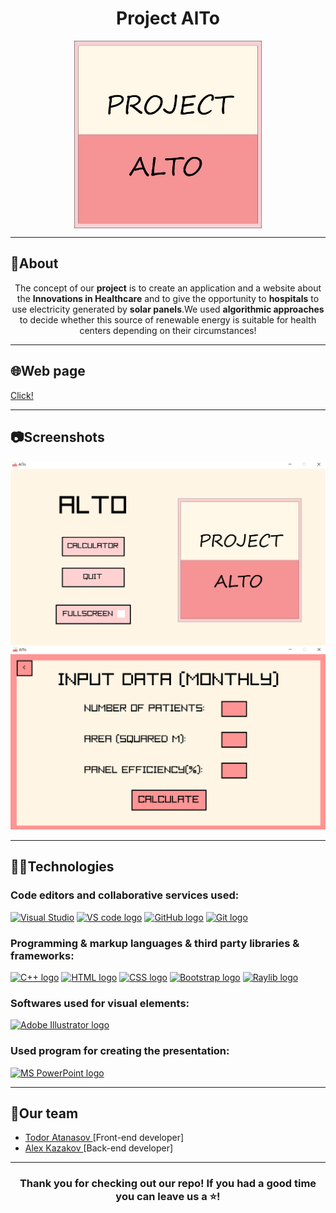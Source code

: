 <h1 align="center">Project AlTo</h1>
<p align = "center">
<img src = "Project/assets/logo.png" alt = "logo" align = "center" width = "300px" height = "300px">
</p>
<hr>
<h2>📰About</h2>
<p align = "center">The concept of our <b>project</b> is to create an application and a website about the <b>Innovations in Healthcare</b> and to give the opportunity to <b>hospitals</b> to use electricity generated by <b>solar panels</b>.We used <b>algorithmic approaches</b> to decide whether this source of renewable energy is suitable for health centers depending on their circumstances!
</p>

<hr>
<h2>🌐Web page</h2>
<a href = "https://code-of-the-future-hackathon.github.io/code-of-the-future-2023-alto/">Click!</a>
<hr>
<h2>📷Screenshots</h2>
<p align = "center">
<img src = "Project/assets/Screenshots/Main menu.png" alt = "main menu png" width = 600px>
<img src = "Project/assets/Screenshots/Input data.png" alt = "input data png" width = 600px>
</p>
<hr>
<h2>🧑‍💻Technologies</h2>
<h3> Code editors and collaborative services used:</h3>
<p align = "left">
    <a href="https://visualstudio.microsoft.com/vs/"><img src="https://visualstudio.microsoft.com/wp-content/uploads/2021/10/Product-Icon.svg" alt="Visual Studio" width = "50"/></a>
    <a href="https://code.visualstudio.com/"><img src="https://upload.wikimedia.org/wikipedia/commons/thumb/9/9a/Visual_Studio_Code_1.35_icon.svg/2048px-Visual_Studio_Code_1.35_icon.svg.png" alt="VS code logo" width=48px /></a>
    <a href="https://github.com/"><img src="https://joshuapenalba.files.wordpress.com/2014/12/github-icon.png" alt="GitHub logo" width = "55"/></a>
    <a href = "https://git-scm.com/"><img src = "https://git-scm.com/images/logos/downloads/Git-Icon-1788C.png" alt = "Git logo" width = 48px></a>
    </p>
<h3>Programming & markup languages & third party libraries & frameworks:</h3>
<p align = "left">
    <a href="https://www.cplusplus.com/"><img src="https://brandslogos.com/wp-content/uploads/thumbs/c-logo-vector.svg" alt="C++ logo" width="50px"/></a>
    <a href="https://html.com/"><img src="https://upload.wikimedia.org/wikipedia/commons/thumb/6/61/HTML5_logo_and_wordmark.svg/1024px-HTML5_logo_and_wordmark.svg.png" alt="HTML logo" width="58px"/></a>
    <a href="https://en.wikipedia.org/wiki/CSS"><img src="https://upload.wikimedia.org/wikipedia/commons/d/d5/CSS3_logo_and_wordmark.svg" alt="CSS logo" width="41px"/></a>
    <a href="https://getbootstrap.com/"><img src="https://upload.wikimedia.org/wikipedia/commons/thumb/b/b2/Bootstrap_logo.svg/640px-Bootstrap_logo.svg.png" alt="Bootstrap logo" width="60px"/></a>
    <a href="https://www.raylib.com/"><img src = "https://upload.wikimedia.org/wikipedia/commons/f/f4/Raylib_logo.png" alt = "Raylib logo" width = 53px /></a>
</p>
<h3>Softwares used for visual elements:</h3>
    <a href = "https://www.adobe.com/products/illustrator.html"><img src = "https://upload.wikimedia.org/wikipedia/commons/thumb/f/fb/Adobe_Illustrator_CC_icon.svg/1200px-Adobe_Illustrator_CC_icon.svg.png" alt = "Adobe Illustrator logo" width = 50px /></a>
<h3>Used program for creating the presentation:</h3>
<p align="left">
   <a href="https://www.microsoft.com/en-ww/microsoft-365/powerpoint"><img src="https://img.icons8.com/color/344/ms-powerpoint.png" alt="MS PowerPoint logo" width=48px /></a>
</p>
<hr>
<h2 align = "left">🧒Our team</h2>
<ul>
<li><a href = "https://github.com/TYAtanasov21"> Todor Atanasov </a>[Front-end developer] <br></li>
<li><a href = "https://github.com/AZKazakov21"> Alex Kazakov </a> [Back-end developer]<br></li>
</ul>
<hr>
<h3 align = "center">Thank you for checking out our repo! If you had a good time you can leave us a ⭐!</h3>